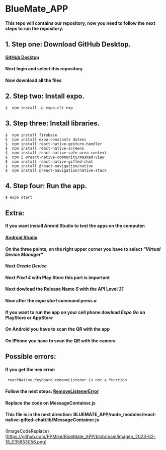 # BlueMate_APP

####  This repo will contains our repository, now you need to follow the next steps to run the repository.

## 1. Step one: Download GitHub Desktop.

#### [GitHub Desktop](https://desktop.github.com)
#### Next login and select this repository
#### Now download all the files

## 2. Step two: Install expo.
```
$  npm install -g expo-cli exp
```
## 3. Step three: Install libraries.

```
$  npm install firebase
$  npm install expo-constants dotenv
$  npm install react-native-gesture-handler
$  npm install react-native-screens
$  npm install react-native-safe-area-context
$  npm i @react-native-community/masked-view
$  npm install react-native-gifted-chat
$  npm install @react-navigation/native
$  npm install @react-navigation/native-stack
```
##  4. Step four: Run the app.
```
$ expo start
```

## Extra:

####  If you want install Anroid Studio to test the apps on the computer:
####  [Android Studio](https://developer.android.com/studio)
####  On the three points, on the right upper corner you have to select *"Virtual Device Manager"*
####  Next *Create Device*
####  Next *Pixel 4* with Play Store this part is important
####  Next dowload the  Release Name *S* with the API Level *31*

#### Now after the *expo start* command press *a*


####  If you want to run the app on your cell phone dowload *Expo Go* on PlayStore or AppStore
####  On Android you have to scan the QR with the app
####  On IPhone you have to scan the QR with the camera

##  Possible errors:

#### If you get the nex error:
```
_reactNative.Keyboard.removeListener is not a function
```
####  Follow the next steps: [RemoveListenerError](https://stackoverflow.com/questions/68696600/reactnative-keyboard-removelistener-is-not-a-function)
####  Replace the code on MessageContainer.js
#### This file is in the next direction: BLUEMATE_APP/node_modules/react-native-gifted-chat/lib/MessageContainer.js
(ImageCodeReplace)[https://github.com/PPMike/BlueMate_APP/blob/main/imagen_2023-02-18_035853056.png]

 
